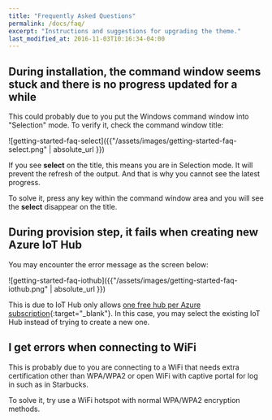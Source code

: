 ```yaml
---
title: "Frequently Asked Questions"
permalink: /docs/faq/
excerpt: "Instructions and suggestions for upgrading the theme."
last_modified_at: 2016-11-03T10:16:34-04:00
---
```


## During installation, the command window seems stuck and there is no progress updated for a while

This could probably due to you put the Windows command window into "Selection" mode. To verify it, check the command window title:

![getting-started-faq-select]({{"/assets/images/getting-started-faq-select.png" | absolute_url }})

If you see **select** on the title, this means you are in Selection mode. It will prevent the refresh of the output. And that is why you cannot see the latest progress.

To solve it, press any key within the command window area and you will see the **select** disappear on the title.

## During provision step, it fails when creating new Azure IoT Hub

You may encounter the error message as the screen below:

![getting-started-faq-iothub]({{"/assets/images/getting-started-faq-iothub.png" | absolute_url }})

This is due to IoT Hub only allows [one free hub per Azure subscription](https://docs.microsoft.com/en-us/azure/iot-hub/iot-hub-create-through-portal){:target="_blank"}. In this case, you may select the existing IoT Hub instead of trying to create a new one.

## I get errors when connecting to WiFi

This is probably due to you are connecting to a WiFi that needs extra certification other than WPA/WPA2 or open WiFi with captive portal for log in such as in Starbucks.

To solve it, try use a WiFi hotspot with normal WPA/WPA2 encryption methods.
